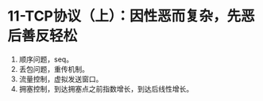 # 11-TCP协议（上）：因性恶而复杂，先恶后善反轻松
1. 顺序问题，seq。
2. 丢包问题，重传机制。
3. 流量控制，虚拟发送窗口。
4. 拥塞控制，到达拥塞点之前指数增长，到达后线性增长。




